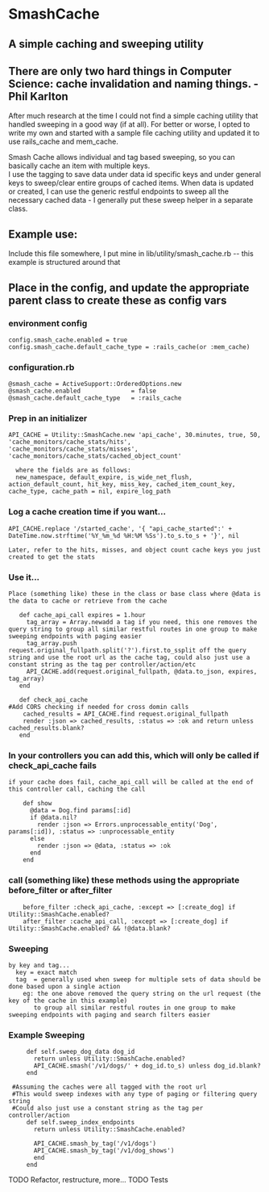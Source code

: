 #  SmashCache
## A simple caching and sweeping utility

## There are only two hard things in Computer Science: cache invalidation and naming things.   -Phil Karlton

  After much research at the time I could not find a simple caching utility that handled sweeping in a good way (if at all).
  For better or worse, I opted to write my own and started with a sample file caching utility and updated it to use rails_cache and mem_cache.  

  Smash Cache allows individual and tag based sweeping, so you can basically cache an item with multiple keys.  
  I use the tagging to save data under data id specific keys and under general keys to sweep/clear entire groups of cached items.
  When data is updated or created, I can use the generic restful endpoints to sweep all the necessary cached data - I generally put these sweep helper in a separate class.

## Example use:

  Include this file somewhere, I put mine in lib/utility/smash_cache.rb  -- this example is structured around that

## Place in the config, and update the appropriate parent class to create these as config vars

### environment config
    config.smash_cache.enabled = true
    config.smash_cache.default_cache_type = :rails_cache(or :mem_cache)

### configuration.rb
    @smash_cache = ActiveSupport::OrderedOptions.new
    @smash_cache.enabled              = false
    @smash_cache.default_cache_type   = :rails_cache

### Prep in an initializer
    API_CACHE = Utility::SmashCache.new 'api_cache', 30.minutes, true, 50, 'cache_monitors/cache_stats/hits', 'cache_monitors/cache_stats/misses', 'cache_monitors/cache_stats/cached_object_count'

      where the fields are as follows:
      new_namespace, default_expire, is_wide_net_flush, action_default_count, hit_key, miss_key, cached_item_count_key, cache_type, cache_path = nil, expire_log_path

### Log a cache creation time if you want...
    API_CACHE.replace '/started_cache', '{ "api_cache_started":' + DateTime.now.strftime('%Y_%m_%d %H:%M %Ss').to_s.to_s + '}', nil

    Later, refer to the hits, misses, and object count cache keys you just created to get the stats

### Use it...

    Place (something like) these in the class or base class where @data is the data to cache or retrieve from the cache
```
   def cache_api_call expires = 1.hour
     tag_array = Array.newadd a tag if you need, this one removes the query string to group all similar restful routes in one group to make sweeping endpoints with paging easier
     tag_array.push request.original_fullpath.split('?').first.to_ssplit off the query string and use the root url as the cache tag, could also just use a constant string as the tag per controller/action/etc
     API_CACHE.add(request.original_fullpath, @data.to_json, expires, tag_array)
   end

   def check_api_cache
#Add CORS checking if needed for cross domin calls
    cached_results = API_CACHE.find request.original_fullpath
    render :json => cached_results, :status => :ok and return unless cached_results.blank?
   end
```

### In your controllers you can add this, which will only be called if check_api_cache fails
    if your cache does fail, cache_api_call will be called at the end of this controller call, caching the call
```
    def show
      @data = Dog.find params[:id]
      if @data.nil?
        render :json => Errors.unprocessable_entity('Dog', params[:id]), :status => :unprocessable_entity
      else
        render :json => @data, :status => :ok
      end
    end
```

### call (something like) these methods using the appropriate before_filter or after_filter
```
    before_filter :check_api_cache, :except => [:create_dog] if Utility::SmashCache.enabled?
    after_filter :cache_api_call, :except => [:create_dog] if Utility::SmashCache.enabled? && !@data.blank?
```

### Sweeping
    by key and tag...
      key = exact match
      tag  = generally used when sweep for multiple sets of data should be done based upon a single action
        eg: the one above removed the query string on the url request (the key of the cache in this example) 
           to group all similar restful routes in one group to make sweeping endpoints with paging and search filters easier

### Example Sweeping

```
     def self.sweep_dog_data dog_id
       return unless Utility::SmashCache.enabled?
       API_CACHE.smash('/v1/dogs/' + dog_id.to_s) unless dog_id.blank?
     end

 #Assuming the caches were all tagged with the root url
 #This would sweep indexes with any type of paging or filtering query string
 #Could also just use a constant string as the tag per controller/action
     def self.sweep_index_endpoints
       return unless Utility::SmashCache.enabled?

       API_CACHE.smash_by_tag('/v1/dogs')
       API_CACHE.smash_by_tag('/v1/dog_shows')
       end
     end
```

TODO Refactor, restructure, more...
TODO Tests
